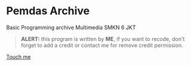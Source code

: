 # Pemdas Archive
Basic Programming archive Multimedia SMKN 6 JKT

> **ALERT:** this program is written by **ME**, if you want to recode, don't forget to add a credit or contact me for remove credit permission.

[Touch me](https://www.instagram.com/raffgbrnn_/)

